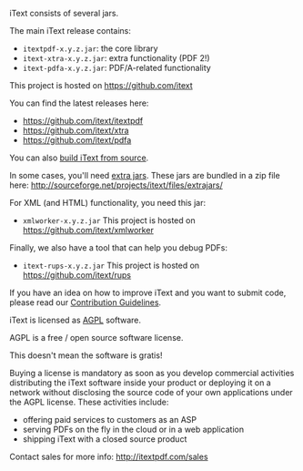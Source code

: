 iText consists of several jars.

The main iText release contains:
- ```itextpdf-x.y.z.jar```: the core library
- ```itext-xtra-x.y.z.jar```: extra functionality (PDF 2!)
- ```itext-pdfa-x.y.z.jar```: PDF/A-related functionality

This project is hosted on https://github.com/itext

You can find the latest releases here:
- https://github.com/itext/itextpdf
- https://github.com/itext/xtra
- https://github.com/itext/pdfa

You can also [build iText from source][building].

In some cases, you'll need [extra jars][extrajars].
These jars are bundled in a zip file here:
http://sourceforge.net/projects/itext/files/extrajars/

For XML (and HTML) functionality, you need this jar:
- ```xmlworker-x.y.z.jar```
This project is hosted on https://github.com/itext/xmlworker

Finally, we also have a tool that can help you debug PDFs:
- ```itext-rups-x.y.z.jar```
This project is hosted on https://github.com/itext/rups

If you have an idea on how to improve iText and you want to submit code,
please read our [Contribution Guidelines][contributing].

iText is licensed as [AGPL][agpl] software.

AGPL is a free / open source software license.

This doesn't mean the software is gratis!

Buying a license is mandatory as soon as you develop commercial activities
distributing the iText software inside your product or deploying it on a network
without disclosing the source code of your own applications under the AGPL license.
These activities include:
- offering paid services to customers as an ASP
- serving PDFs on the fly in the cloud or in a web application
- shipping iText with a closed source product

Contact sales for more info: http://itextpdf.com/sales

[agpl]: LICENSE.md
[building]: BUILDING.md
[contributing]: CONTRIBUTING.md
[extrajars]: EXTRAJARS.md

